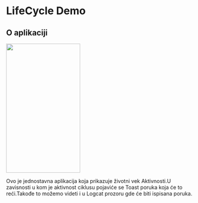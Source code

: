 # LifeCycle Demo

## O aplikaciji

<img src="https://user-images.githubusercontent.com/29107405/216355414-a5414a0c-938d-4220-bb5c-ad5c7c11e0b4.png" width="200" height="350">

Ovo je jednostavna aplikacija koja prikazuje životni vek Aktivnosti.U zavisnosti u kom je aktivnost ciklusu pojaviće se Toast poruka koja će to reći.Takođe to možemo videti i u Logcat prozoru gde će biti ispisana poruka.
